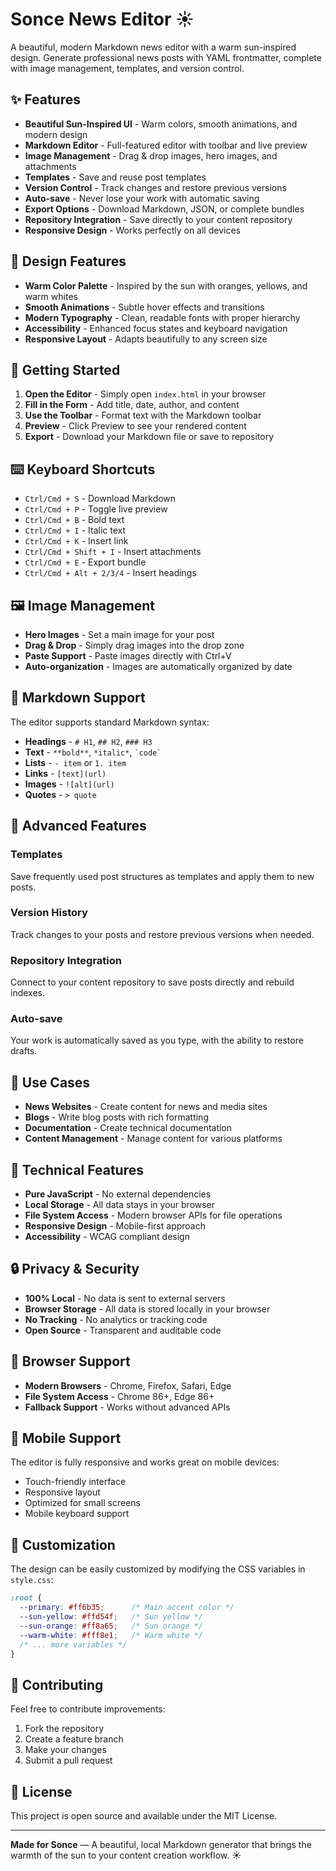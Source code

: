 # Sonce News Editor ☀️

A beautiful, modern Markdown news editor with a warm sun-inspired design. Generate professional news posts with YAML frontmatter, complete with image management, templates, and version control.

## ✨ Features

- **Beautiful Sun-Inspired UI** - Warm colors, smooth animations, and modern design
- **Markdown Editor** - Full-featured editor with toolbar and live preview
- **Image Management** - Drag & drop images, hero images, and attachments
- **Templates** - Save and reuse post templates
- **Version Control** - Track changes and restore previous versions
- **Auto-save** - Never lose your work with automatic saving
- **Export Options** - Download Markdown, JSON, or complete bundles
- **Repository Integration** - Save directly to your content repository
- **Responsive Design** - Works perfectly on all devices

## 🎨 Design Features

- **Warm Color Palette** - Inspired by the sun with oranges, yellows, and warm whites
- **Smooth Animations** - Subtle hover effects and transitions
- **Modern Typography** - Clean, readable fonts with proper hierarchy
- **Accessibility** - Enhanced focus states and keyboard navigation
- **Responsive Layout** - Adapts beautifully to any screen size

## 🚀 Getting Started

1. **Open the Editor** - Simply open `index.html` in your browser
2. **Fill in the Form** - Add title, date, author, and content
3. **Use the Toolbar** - Format text with the Markdown toolbar
4. **Preview** - Click Preview to see your rendered content
5. **Export** - Download your Markdown file or save to repository

## ⌨️ Keyboard Shortcuts

- `Ctrl/Cmd + S` - Download Markdown
- `Ctrl/Cmd + P` - Toggle live preview
- `Ctrl/Cmd + B` - Bold text
- `Ctrl/Cmd + I` - Italic text
- `Ctrl/Cmd + K` - Insert link
- `Ctrl/Cmd + Shift + I` - Insert attachments
- `Ctrl/Cmd + E` - Export bundle
- `Ctrl/Cmd + Alt + 2/3/4` - Insert headings

## 🖼️ Image Management

- **Hero Images** - Set a main image for your post
- **Drag & Drop** - Simply drag images into the drop zone
- **Paste Support** - Paste images directly with Ctrl+V
- **Auto-organization** - Images are automatically organized by date

## 📝 Markdown Support

The editor supports standard Markdown syntax:

- **Headings** - `# H1`, `## H2`, `### H3`
- **Text** - `**bold**`, `*italic*`, `` `code` ``
- **Lists** - `- item` or `1. item`
- **Links** - `[text](url)`
- **Images** - `![alt](url)`
- **Quotes** - `> quote`

## 🔧 Advanced Features

### Templates
Save frequently used post structures as templates and apply them to new posts.

### Version History
Track changes to your posts and restore previous versions when needed.

### Repository Integration
Connect to your content repository to save posts directly and rebuild indexes.

### Auto-save
Your work is automatically saved as you type, with the ability to restore drafts.

## 🎯 Use Cases

- **News Websites** - Create content for news and media sites
- **Blogs** - Write blog posts with rich formatting
- **Documentation** - Create technical documentation
- **Content Management** - Manage content for various platforms

## 🌟 Technical Features

- **Pure JavaScript** - No external dependencies
- **Local Storage** - All data stays in your browser
- **File System Access** - Modern browser APIs for file operations
- **Responsive Design** - Mobile-first approach
- **Accessibility** - WCAG compliant design

## 🔒 Privacy & Security

- **100% Local** - No data is sent to external servers
- **Browser Storage** - All data is stored locally in your browser
- **No Tracking** - No analytics or tracking code
- **Open Source** - Transparent and auditable code

## 🚧 Browser Support

- **Modern Browsers** - Chrome, Firefox, Safari, Edge
- **File System Access** - Chrome 86+, Edge 86+
- **Fallback Support** - Works without advanced APIs

## 📱 Mobile Support

The editor is fully responsive and works great on mobile devices:

- Touch-friendly interface
- Responsive layout
- Optimized for small screens
- Mobile keyboard support

## 🎨 Customization

The design can be easily customized by modifying the CSS variables in `style.css`:

```css
:root {
  --primary: #ff6b35;      /* Main accent color */
  --sun-yellow: #ffd54f;   /* Sun yellow */
  --sun-orange: #ff8a65;   /* Sun orange */
  --warm-white: #fff8e1;   /* Warm white */
  /* ... more variables */
}
```

## 🤝 Contributing

Feel free to contribute improvements:

1. Fork the repository
2. Create a feature branch
3. Make your changes
4. Submit a pull request

## 📄 License

This project is open source and available under the MIT License.

---

**Made for Sonce** — A beautiful, local Markdown generator that brings the warmth of the sun to your content creation workflow. ☀️
